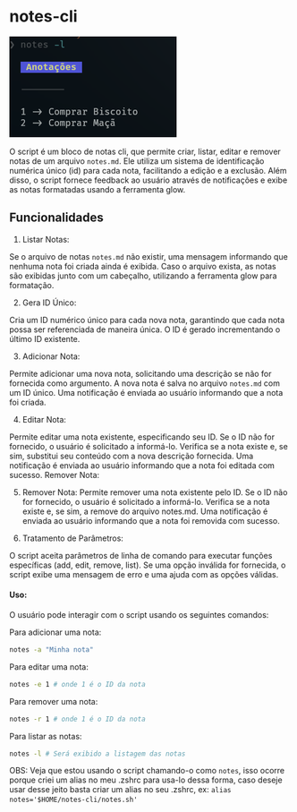 # notes-cli

![notes-cli listagem](./assets/notes.jpg)

O script é um bloco de notas cli, que permite criar, listar, editar e remover notas de um arquivo `notes.md`.
Ele utiliza um sistema de identificação numérica único (id) para cada nota,
facilitando a edição e a exclusão.
Além disso, o script fornece feedback ao usuário através de notificações e exibe as notas formatadas usando a ferramenta glow.

## Funcionalidades

1. Listar Notas:

Se o arquivo de notas `notes.md` não existir, uma mensagem informando que nenhuma nota foi criada ainda é exibida.
Caso o arquivo exista, as notas são exibidas junto com um cabeçalho, utilizando a ferramenta glow para formatação.

2. Gera ID Único:

Cria um ID numérico único para cada nova nota, garantindo que cada nota possa ser referenciada de maneira única.
O ID é gerado incrementando o último ID existente.

3. Adicionar Nota:

Permite adicionar uma nova nota, solicitando uma descrição se não for fornecida como argumento.
A nova nota é salva no arquivo `notes.md` com um ID único.
Uma notificação é enviada ao usuário informando que a nota foi criada.

4. Editar Nota:

Permite editar uma nota existente, especificando seu ID.
Se o ID não for fornecido, o usuário é solicitado a informá-lo.
Verifica se a nota existe e, se sim, substitui seu conteúdo com a nova descrição fornecida.
Uma notificação é enviada ao usuário informando que a nota foi editada com sucesso.
Remover Nota:

5. Remover Nota:
   Permite remover uma nota existente pelo ID. Se o ID não for fornecido, o usuário é solicitado a informá-lo.
   Verifica se a nota existe e, se sim, a remove do arquivo notes.md.
   Uma notificação é enviada ao usuário informando que a nota foi removida com sucesso.

6. Tratamento de Parâmetros:

O script aceita parâmetros de linha de comando para executar funções específicas (add, edit, remove, list).
Se uma opção inválida for fornecida, o script exibe uma mensagem de erro e uma ajuda com as opções válidas.

#### Uso:

O usuário pode interagir com o script usando os seguintes comandos:

Para adicionar uma nota:

```bash
notes -a "Minha nota"
```

Para editar uma nota:

```bash
notes -e 1 # onde 1 é o ID da nota
```

Para remover uma nota:

```bash
notes -r 1 # onde 1 é o ID da nota
```

Para listar as notas:

```bash
notes -l # Será exibido a listagem das notas
```

OBS: Veja que estou usando o script chamando-o como `notes`, isso ocorre porque criei
um alias no meu .zshrc para usa-lo dessa forma, caso deseje usar desse jeito basta
criar um alias no seu .zshrc, ex: `alias notes='$HOME/notes-cli/notes.sh'`

